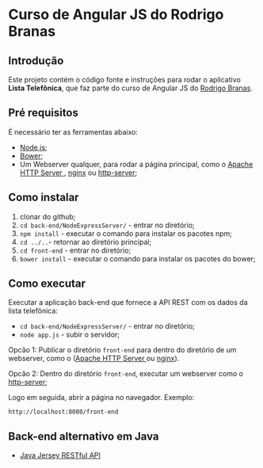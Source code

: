 # Curso de Angular JS do Rodrigo Branas

## Introdução

Este projeto contém o código fonte e instruções para rodar o aplicativo **Lista Telefônica**, que faz parte do curso de Angular JS do [Rodrigo Branas](https://www.youtube.com/user/rodrigobranas).

## Pré requisitos

É necessário ter as ferramentas abaixo:

* [Node.js](https://nodejs.org/en/);
* [Bower](https://bower.io);
* Um Webserver qualquer, para rodar a página principal, como o [Apache HTTP Server ](https://httpd.apache.org/),  [nginx](https://nginx.org/en/) ou [http-server](https://www.npmjs.com/package/http-server);

## Como instalar

1. clonar do github;
2. `cd back-end/NodeExpressServer/` - entrar no diretório;
3. `npm install` - executar o comando para instalar os pacotes npm;
4. `cd ../..`- retornar ao diretório principal;
4. `cd front-end` - entrar no diretório;
5. `bower install` - executar o comando para instalar os pacotes do bower;

## Como executar

Executar a aplicação back-end que fornece a API REST com os dados da lista telefônica:

* `cd back-end/NodeExpressServer/` - entrar no diretório;
* `node app.js` - subir o servidor;

Opcão 1: Publicar o diretório `front-end` para dentro do diretório de um webserver, como o ([Apache HTTP Server ](https://httpd.apache.org/) ou [nginx](https://nginx.org/en/)). 

Opcão 2: Dentro do diretório `front-end`, executar um webserver como o [http-server](https://www.npmjs.com/package/http-server);

Logo em seguida, abrir a página no navegador. Exemplo:

`http://localhost:8080/front-end`

## Back-end alternativo em Java

* [Java Jersey RESTful API](https://github.com/mauroao/java-jersey-rest-api)
